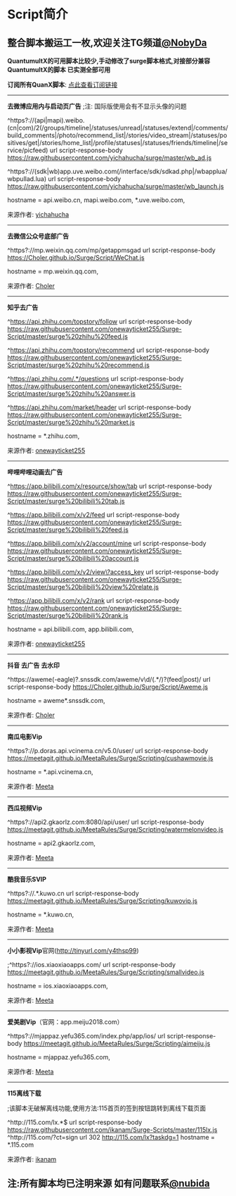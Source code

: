 # Script简介

## 整合脚本搬运工一枚,欢迎关注TG频道[@NobyDa](https://t.me/NobyDa)
 
**QuantumultX的可用脚本比较少,手动修改了surge脚本格式,对接部分兼容QuantumultX的脚本 已实测全部可用**

**订阅所有QuanX脚本**: [点此查看订阅链接](https://raw.githubusercontent.com/NobyDa/Script/master/QuantumultX/Js.conf)
 
-------
 
**去微博应用内与启动页广告** 
;注: 国际版使用会有不显示头像的问题

^https?:\/\/(api|mapi)\.weibo\.(cn|com)\/2(\/groups\/timeline|\/statuses\/unread|\/statuses\/extend|\/comments\/build_comments|\/photo\/recommend_list|\/stories\/video_stream|\/statuses\/positives\/get|\/stories\/home_list|\/profile\/statuses|\/statuses\/friends\/timeline|\/service\/picfeed) url script-response-body https://raw.githubusercontent.com/yichahucha/surge/master/wb_ad.js

^https?:\/\/(sdk|wb)app\.uve\.weibo\.com(\/interface\/sdk\/sdkad.php|\/wbapplua\/wbpullad.lua) url script-response-body https://raw.githubusercontent.com/yichahucha/surge/master/wb_launch.js

hostname = api.weibo.cn, mapi.weibo.com, *.uve.weibo.com, 

来源作者: [yichahucha](https://github.com/yichahucha)
 
 ------------
  
**去微信公众号底部广告** 

^https?:\/\/mp\.weixin\.qq\.com\/mp\/getappmsgad url script-response-body https://Choler.github.io/Surge/Script/WeChat.js

hostname = mp.weixin.qq.com,

来源作者: [Choler](https://github.com/Choler)
 
 ---------------
   
**知乎去广告** 

^https://api.zhihu.com/topstory/follow url script-response-body https://raw.githubusercontent.com/onewayticket255/Surge-Script/master/surge%20zhihu%20feed.js

^https://api.zhihu.com/topstory/recommend url script-response-body https://raw.githubusercontent.com/onewayticket255/Surge-Script/master/surge%20zhihu%20recommend.js

^https://api.zhihu.com/.*/questions url script-response-body https://raw.githubusercontent.com/onewayticket255/Surge-Script/master/surge%20zhihu%20answer.js

^https://api.zhihu.com/market/header url script-response-body https://raw.githubusercontent.com/onewayticket255/Surge-Script/master/surge%20zhihu%20market.js

hostname = *.zhihu.com,

来源作者: [onewayticket255](https://github.com/onewayticket255)
 
 ---------------
 
 **哔哩哔哩动画去广告** 

^https://app.bilibili.com/x/resource/show/tab url script-response-body https://raw.githubusercontent.com/onewayticket255/Surge-Script/master/surge%20bilibili%20tab.js

^https://app.bilibili.com/x/v2/feed url script-response-body https://raw.githubusercontent.com/onewayticket255/Surge-Script/master/surge%20bilibili%20feed.js

^https://app.bilibili.com/x/v2/account/mine url script-response-body https://raw.githubusercontent.com/onewayticket255/Surge-Script/master/surge%20bilibili%20account.js

^https://app.bilibili.com/x/v2/view\?access_key url script-response-body https://raw.githubusercontent.com/onewayticket255/Surge-Script/master/surge%20bilibili%20view%20relate.js

^https://app.bilibili.com/x/v2/rank url script-response-body https://raw.githubusercontent.com/onewayticket255/Surge-Script/master/surge%20bilibili%20rank.js

hostname = api.bilibili.com, app.bilibili.com, 

来源作者: [onewayticket255](https://github.com/onewayticket255)

--------

**抖音 去广告 去水印** 

^https://aweme(-eagle)?.snssdk.com/aweme/v\d/(.*/)?(feed|post)/ url script-response-body https://Choler.github.io/Surge/Script/Aweme.js

hostname = aweme*.snssdk.com, 

来源作者: [Choler](https://github.com/Choler)

-----------


**南瓜电影Vip**

^https?:\/\/p\.doras\.api\.vcinema\.cn\/v5.0\/user/ url script-response-body https://meetagit.github.io/MeetaRules/Surge/Scripting/cushawmovie.js

hostname = *.api.vcinema.cn,

来源作者: [Meeta](https://github.com/MeetaGit)

-------------

**西瓜视频Vip**

^https?:\/\/api2\.gkaorlz\.com\:8080\/api\/user\/ url script-response-body https://meetagit.github.io/MeetaRules/Surge/Scripting/watermelonvideo.js

hostname = api2.gkaorlz.com,

来源作者: [Meeta](https://github.com/MeetaGit)

--------------

**酷我音乐SVIP**

^https?:\/\/.*\.kuwo\.cn url script-response-body https://meetagit.github.io/MeetaRules/Surge/Scripting/kuwovip.js

hostname = *.kuwo.cn,

来源作者: [Meeta](https://github.com/MeetaGit)

-------------

**小小影视Vip**官网(http://tinyurl.com/y4thsp99)

;^https?:\/\/ios\.xiaoxiaoapps\.com\/ url script-response-body https://meetagit.github.io/MeetaRules/Surge/Scripting/smallvideo.js

hostname = ios.xiaoxiaoapps.com,

来源作者: [Meeta](https://github.com/MeetaGit)

--------

**爱美剧Vip**（官网：app.meiju2018.com）

^https?://mjappaz.yefu365.com/index.php/app/ios/ url script-response-body https://meetagit.github.io/MeetaRules/Surge/Scripting/aimeiju.js

hostname = mjappaz.yefu365.com,

来源作者: [Meeta](https://github.com/MeetaGit)

--------

**115离线下载** 

;该脚本无破解离线功能,使用方法:115首页的签到按钮跳转到离线下载页面

^http:\/\/115\.com\/lx.*$  url script-response-body https://raw.githubusercontent.com/ikanam/Surge-Scripts/master/115lx.js
^http:\/\/115\.com\/\?ct=sign url 302 http://115.com/lx?taskdg=1
hostname = *.115.com

来源作者: [ikanam](https://github.com/ikanam)


## 注:所有脚本均已注明来源 如有问题联系[@nubida](https://t.me/nubida)
